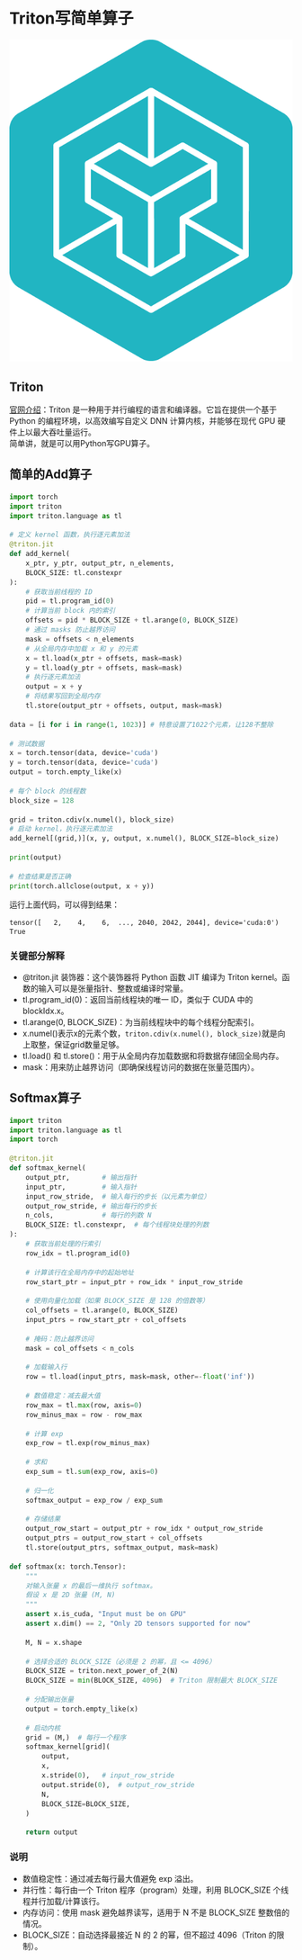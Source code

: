 # Triton写简单算子

![upload successful](/images/triton-logo.png)  


## Triton
[官网介绍](https://triton.hyper.ai/)：Triton 是一种用于并行编程的语言和编译器。它旨在提供一个基于 Python 的编程环境，以高效编写自定义 DNN 计算内核，并能够在现代 GPU 硬件上以最大吞吐量运行。  
简单讲，就是可以用Python写GPU算子。  
<!-- more -->


## 简单的Add算子

```python
import torch
import triton
import triton.language as tl

# 定义 kernel 函数，执行逐元素加法
@triton.jit
def add_kernel(
    x_ptr, y_ptr, output_ptr, n_elements,
    BLOCK_SIZE: tl.constexpr
):
    # 获取当前线程的 ID
    pid = tl.program_id(0)
    # 计算当前 block 内的索引
    offsets = pid * BLOCK_SIZE + tl.arange(0, BLOCK_SIZE)
    # 通过 masks 防止越界访问
    mask = offsets < n_elements
    # 从全局内存中加载 x 和 y 的元素
    x = tl.load(x_ptr + offsets, mask=mask)
    y = tl.load(y_ptr + offsets, mask=mask)
    # 执行逐元素加法
    output = x + y
    # 将结果写回到全局内存
    tl.store(output_ptr + offsets, output, mask=mask)

data = [i for i in range(1, 1023)] # 特意设置了1022个元素，让128不整除

# 测试数据
x = torch.tensor(data, device='cuda')
y = torch.tensor(data, device='cuda')
output = torch.empty_like(x)

# 每个 block 的线程数
block_size = 128

grid = triton.cdiv(x.numel(), block_size)
# 启动 kernel，执行逐元素加法
add_kernel[(grid,)](x, y, output, x.numel(), BLOCK_SIZE=block_size)

print(output)

# 检查结果是否正确
print(torch.allclose(output, x + y))
```
运行上面代码，可以得到结果：
```
tensor([   2,    4,    6,  ..., 2040, 2042, 2044], device='cuda:0')
True
```

### 关键部分解释
* @triton.jit 装饰器：这个装饰器将 Python 函数 JIT 编译为 Triton kernel。函数的输入可以是张量指针、整数或编译时常量。
* tl.program_id(0)：返回当前线程块的唯一 ID，类似于 CUDA 中的 blockIdx.x。
* tl.arange(0, BLOCK_SIZE)：为当前线程块中的每个线程分配索引。
* x.numel()表示x的元素个数，`triton.cdiv(x.numel(), block_size)`就是向上取整，保证grid数量足够。
* tl.load() 和 tl.store()：用于从全局内存加载数据和将数据存储回全局内存。
* mask：用来防止越界访问（即确保线程访问的数据在张量范围内）。


## Softmax算子
```python
import triton
import triton.language as tl
import torch

@triton.jit
def softmax_kernel(
    output_ptr,        # 输出指针
    input_ptr,         # 输入指针
    input_row_stride,  # 输入每行的步长（以元素为单位）
    output_row_stride, # 输出每行的步长
    n_cols,            # 每行的列数 N
    BLOCK_SIZE: tl.constexpr,  # 每个线程块处理的列数
):
    # 获取当前处理的行索引
    row_idx = tl.program_id(0)
    
    # 计算该行在全局内存中的起始地址
    row_start_ptr = input_ptr + row_idx * input_row_stride
    
    # 使用向量化加载（如果 BLOCK_SIZE 是 128 的倍数等）
    col_offsets = tl.arange(0, BLOCK_SIZE)
    input_ptrs = row_start_ptr + col_offsets
    
    # 掩码：防止越界访问
    mask = col_offsets < n_cols
    
    # 加载输入行
    row = tl.load(input_ptrs, mask=mask, other=-float('inf'))
    
    # 数值稳定：减去最大值
    row_max = tl.max(row, axis=0)
    row_minus_max = row - row_max
    
    # 计算 exp
    exp_row = tl.exp(row_minus_max)
    
    # 求和
    exp_sum = tl.sum(exp_row, axis=0)
    
    # 归一化
    softmax_output = exp_row / exp_sum
    
    # 存储结果
    output_row_start = output_ptr + row_idx * output_row_stride
    output_ptrs = output_row_start + col_offsets
    tl.store(output_ptrs, softmax_output, mask=mask)

def softmax(x: torch.Tensor):
    """
    对输入张量 x 的最后一维执行 softmax。
    假设 x 是 2D 张量 (M, N)
    """
    assert x.is_cuda, "Input must be on GPU"
    assert x.dim() == 2, "Only 2D tensors supported for now"
    
    M, N = x.shape
    
    # 选择合适的 BLOCK_SIZE（必须是 2 的幂，且 <= 4096）
    BLOCK_SIZE = triton.next_power_of_2(N)
    BLOCK_SIZE = min(BLOCK_SIZE, 4096)  # Triton 限制最大 BLOCK_SIZE
    
    # 分配输出张量
    output = torch.empty_like(x)
    
    # 启动内核
    grid = (M,)  # 每行一个程序
    softmax_kernel[grid](
        output,
        x,
        x.stride(0),   # input_row_stride
        output.stride(0),  # output_row_stride
        N,
        BLOCK_SIZE=BLOCK_SIZE,
    )
    
    return output
```


### 说明
* 数值稳定性：通过减去每行最大值避免 exp 溢出。
* 并行性：每行由一个 Triton 程序（program）处理，利用 BLOCK_SIZE 个线程并行加载/计算该行。
* 内存访问：使用 mask 避免越界读写，适用于 N 不是 BLOCK_SIZE 整数倍的情况。
* BLOCK_SIZE：自动选择最接近 N 的 2 的幂，但不超过 4096（Triton 的限制）。
